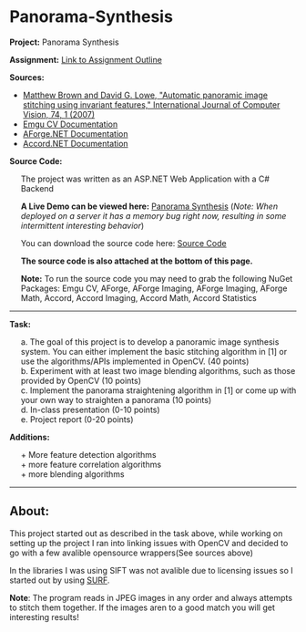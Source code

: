 # Panorama-Synthesis

<p><b>Project:</b> Panorama Synthesis</p>
<p><b>Assignment:</b> <a href="http://web.cecs.pdx.edu/~fliu/courses/cs410/prj2.htm">Link to Assignment Outline</a></p>
<p><b>Sources:</b></p>
<ul>
  <li><a href="http://www.cs.ubc.ca/~lowe/papers/07brown.pdf">Matthew Brown and David G. Lowe, "Automatic panoramic image stitching using invariant features," International Journal of Computer Vision, 74, 1 (2007)</a></li>
  <li><a href="http://www.emgu.com/wiki/index.php/Documentation">Emgu CV Documentation</a></li>
  <li><a href="http://www.aforgenet.com/framework/docs/">AForge.NET Documentation</a></li>
  <li><a href="http://accord-framework.net/docs/html/R_Project_Accord_NET.htm">Accord.NET Documentation</a></li>
</ul>

<p><b>Source Code:</b></p>
<div style="margin-left:20px;">
  <p>The project was written as an ASP.NET Web Application with a C# Backend</p>
  <p><b>A Live Demo can be viewed here:</b> <a href="http://cv.laxer.net/Panorama%20Synthesis/">Panorama Synthesis</a> (<i>Note: When deployed on a server it has a memory bug right now, resulting in some intermittent interesting behavior</i>)</p>
  <p>You can download the source code here: <a href="http://cv.laxer.net/Panorama%20Synthesis/project.zip">Source Code</a></p>
  <p><b>The source code is also attached at the bottom of this page.</b></p>
  
  <p><b>Note:</b> To run the source code you may need to grab the following NuGet Packages: Emgu CV, AForge, AForge Imaging, AForge Imaging, AForge Math, Accord, Accord Imaging, Accord Math, Accord Statistics</p>
</div>
<hr/>
<p><b>Task:</b></p>
<div style="margin-left:20px;">
  <p>a. The goal of this project is to develop a panoramic image synthesis system. You can either implement the basic stitching algorithm in [1] or use the algorithms/APIs implemented in OpenCV. (40 points)<br/>
  b. Experiment with at least two image blending algorithms, such as those provided by OpenCV (10 points)<br/>
  c. Implement the panorama straightening algorithm in [1] or come up with your own way to straighten a panorama  (10 points)<br/>
  d. In-class presentation (0-10 points)<br/>
  e. Project report (0-20 points)</p>
</div>

<p><b>Additions:</b></p>
<div style="margin-left:20px;">
  <p>+ More feature detection algorithms<br/>+ more feature correlation algorithms<br/>+ more blending algorithms</p>
</div>
<hr/>
<h2>About:</h2>
<p>This project started out as described in the task above, while working on setting up the project I ran into linking issues with OpenCV and decided to go with a few avalible opensource wrappers(See sources above)</p>
<p>In the libraries I was using SIFT was not avalible due to licensing issues so I started out by using <a href="https://en.wikipedia.org/wiki/Speeded_up_robust_features">SURF</a>.<p>
<p><b>Note</b>: The program reads in JPEG images in any order and always attempts to stitch them together. If the images aren to a good match you will get interesting results!</p>